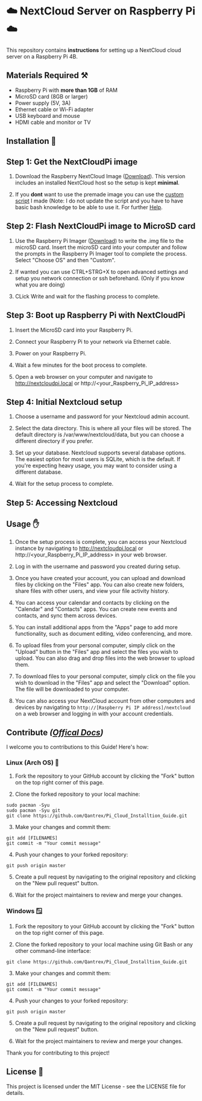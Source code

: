 # ☁️ **NextCloud Server** on **Raspberry Pi** ☁️

This repository contains **instructions** for setting up a NextCloud cloud server on a Raspberry Pi 4B.

## Materials Required ⚒️ 

- Raspberry Pi with **more than 1GB** of RAM
- MicroSD card (8GB or larger)
- Power supply (5V, 3A)
- Ethernet cable or Wi-Fi adapter
- USB keyboard and mouse
- HDMI cable and monitor or TV

## Installation 🔽



## Step 1: Get the NextCloudPi image

1. Download the Raspberry NextCloud Image ([Download](https://github.com/nextcloud/nextcloudpi/releases/download/v1.52.0/NextCloudPi_RaspberryPi_v1.52.0.zip)). This version includes an installed NextCloud host so the setup is kept **minimal**.

3. If you **dont** want to use the premade image you can use the [custom script](script.sh) I made (Note: I do not update the script and you have to have basic bash knowledge to be able to use it. For further [Help](https://docs.nextcloud.com/server/latest/admin_manual/installation).

## Step 2: Flash NextCloudPi image to MicroSD card

1. Use the Raspberry Pi Imager ([Download](https://www.raspberrypi.com/software/)) to write the .img file to the microSD card. Insert the microSD card into your computer and follow the prompts in the Raspberry Pi Imager tool to complete the process. Select "Choose OS" and then "Custom".

3. If wanted you can use CTRL+STRG+X to open advanced settings and setup you network connection or ssh beforehand. (Only if you know what you are doing)

4. CLick Write and wait for the flashing process to complete.

## Step 3: Boot up Raspberry Pi with NextCloudPi

1. Insert the MicroSD card into your Raspberry Pi.

3. Connect your Raspberry Pi to your network via Ethernet cable.

5. Power on your Raspberry Pi.

5. Wait a few minutes for the boot process to complete.

6. Open a web browser on your computer and navigate to http://nextcloudpi.local or http://<your_Raspberry_Pi_IP_address>

## Step 4: Initial Nextcloud setup

1. Choose a username and password for your Nextcloud admin account.

3. Select the data directory. This is where all your files will be stored. The default directory is /var/www/nextcloud/data, but you can choose a different directory if you prefer.

5. Set up your database. Nextcloud supports several database options. The easiest option for most users is SQLite, which is the default. If you're expecting heavy usage, you may want to consider using a different database.

7. Wait for the setup process to complete.

## Step 5: Accessing Nextcloud



## Usage ✋

1. Once the setup process is complete, you can access your Nextcloud instance by navigating to http://nextcloudpi.local or http://<your_Raspberry_Pi_IP_address> in your web browser.

3. Log in with the username and password you created during setup.

4. Once you have created your account, you can upload and download files by clicking on the "Files" app. You can also create new folders, share files with other users, and view your file activity history.

5. You can access your calendar and contacts by clicking on the "Calendar" and "Contacts" apps. You can create new events and contacts, and sync them across devices.

6. You can install additional apps from the "Apps" page to add more functionality, such as document editing, video conferencing, and more.

7. To upload files from your personal computer, simply click on the "Upload" button in the "Files" app and select the files you wish to upload. You can also drag and drop files into the web browser to upload them.

8. To download files to your personal computer, simply click on the file you wish to download in the "Files" app and select the "Download" option. The file will be downloaded to your computer.

9. You can also access your NextCloud account from other computers and devices by navigating to `http://[Raspberry Pi IP address]/nextcloud` on a web browser and logging in with your account credentials.

## Contribute _([Offical Docs](https://docs.github.com/en/get-started/quickstart/contributing-to-projects))_

I welcome you to contributions to this Guide! Here's how:

### Linux (Arch OS) 🐧

1. Fork the repository to your GitHub account by clicking the "Fork" button on the top right corner of this page.

2. Clone the forked repository to your local machine:

```
sudo pacman -Syu
sudo pacman -Syu git
git clone https://github.com/Qantrex/Pi_Cloud_Installtion_Guide.git
```

3. Make your changes and commit them:

```
git add [FILENAMES]
git commit -m "Your commit message"
```

4. Push your changes to your forked repository:

```
git push origin master
```

5. Create a pull request by navigating to the original repository and clicking on the "New pull request" button. 

6. Wait for the project maintainers to review and merge your changes.

### Windows 🪟

1. Fork the repository to your GitHub account by clicking the "Fork" button on the top right corner of this page.

2. Clone the forked repository to your local machine using Git Bash or any other command-line interface:

```
git clone https://github.com/Qantrex/Pi_Cloud_Installtion_Guide.git
```

3. Make your changes and commit them:

```
git add [FILENAMES]
git commit -m "Your commit message"
```

4. Push your changes to your forked repository:

```
git push origin master
```

5. Create a pull request by navigating to the original repository and clicking on the "New pull request" button.

6. Wait for the project maintainers to review and merge your changes.

Thank you for contributing to this project!

## License 📖

This project is licensed under the MIT License - see the LICENSE file for details.
